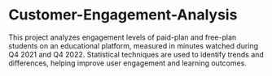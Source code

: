 # Customer-Engagement-Analysis
This project analyzes engagement levels of paid-plan and free-plan students on an educational platform, measured in minutes watched during Q4 2021 and Q4 2022. Statistical techniques are used to identify trends and differences, helping improve user engagement and learning outcomes.
